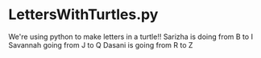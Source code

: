 # LettersWithTurtles.py
We're using python to make letters in a turtle!!
Sarizha is doing from B to I
Savannah going from J to Q
Dasani is going from R to Z
